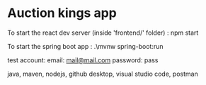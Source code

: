 # Auction kings app

To start the react dev server (inside 'frontend/' folder) : npm start

To start the spring boot app : .\mvnw spring-boot:run

test account: email: mail@mail.com  password: pass

java, maven, nodejs, github desktop, visual studio code, postman
